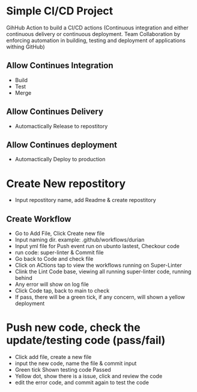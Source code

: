 
# Simple CI/CD Project

GihHub Action to build a CI/CD actions
(Continuous integration and either continuous delivery or continuous deployment. 
Team Collaboration by enforcing automation in building, testing and deployment of applications withing GitHub)


## Allow Continues Integration 

- Build 
- Test
- Merge


## Allow Continues Delivery

- Automactically Release to repostitory 


## Allow Continues deployment 
- Automactically Deploy to production


# Create New repostitory

- Input repostitory name, add Readme & create repostitory


## Create Workflow

- Go to Add File, Click Create new file
- Input  naming dir. example:  .github/workflows/durian
- Input yml file for Push event run on ubunto lastest, Checkour code
- run code: super-linter & Commit file
- Go back to Code and check file 
- Click on ACtions tap to view the workflows running on Super-Linter
- Clink the Lint Code base, viewing all running super-linter code, running behind
- Any error will show on log file
- Click Code tap, back to main to check
- If pass, there will be a green tick, if any concern, will shown a yellow deployment

# Push new code, check the update/testing code (pass/fail)

- Click add file, create a new file
- input the new code, name the file & commit input
- Green tick Shown testing code Passed
- Yellow dot, show there is a issue, click and review the code
- edit the error code, and commit again to test the code







  
